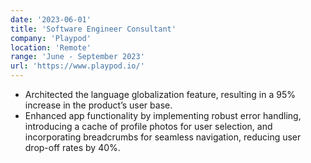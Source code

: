 ```yaml
---
date: '2023-06-01'
title: 'Software Engineer Consultant'
company: 'Playpod'
location: 'Remote'
range: 'June - September 2023'
url: 'https://www.playpod.io/'
---
```


- Architected the language globalization feature, resulting in a 95% increase in the product’s user base.
- Enhanced app functionality by implementing robust error handling, introducing a cache of profile photos for user selection, and incorporating breadcrumbs for seamless navigation, reducing user drop-off rates by 40%.
